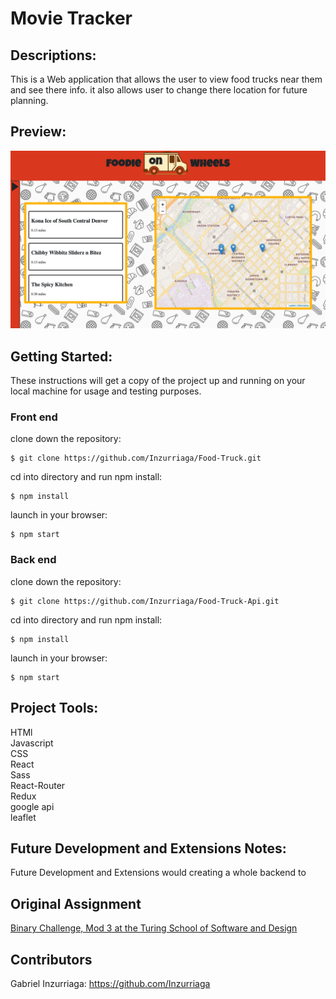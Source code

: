 # Movie Tracker

## Descriptions:

This is a Web application that allows the user to view food trucks near them and see there info. it also allows user to change there location for future planning.

## Preview:

<img src="./one.png" alt="alt text" width="whatever" height="whatever">

## Getting Started:

These instructions will get a copy of the project up and running on your local machine for usage and testing purposes.

### Front end

clone down the repository:
```
$ git clone https://github.com/Inzurriaga/Food-Truck.git
```

cd into directory and run npm install:
```
$ npm install
```

launch in your browser:
```
$ npm start
```

### Back end

clone down the repository:
```
$ git clone https://github.com/Inzurriaga/Food-Truck-Api.git
```

cd into directory and run npm install:
```
$ npm install
```

launch in your browser:
```
$ npm start
```

## Project Tools:
HTMl\
Javascript\
CSS\
React\
Sass\
React-Router\
Redux\
google api\
leaflet

## Future Development and Extensions Notes:

Future Development and Extensions would creating a whole backend to 

## Original Assignment
[Binary Challenge, Mod 3 at the Turing School of Software and Design](http://frontend.turing.io/projects/binary-challenge.html)

## Contributors
Gabriel Inzurriaga: https://github.com/Inzurriaga
